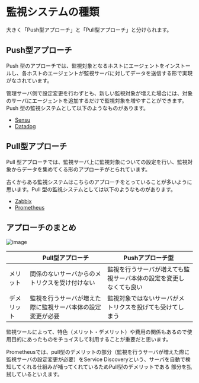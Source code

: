 # 監視システムの種類

大きく「Push型アプローチ」と「Pull型アプローチ」と分けられます。

## Push型アプローチ

Push 型のアプローチでは、監視対象となるホストにエージェントをインストールし、各ホストのエージェントが監視サーバに対してデータを送信する形で実現がなされています。

管理サーバ側で設定変更を行わずとも、新しい監視対象が増えた場合には、対象のサーバにエージェントを追加するだけで監視対象を増やすことができます。Push 型の監視システムとして以下のようなものがあります。

- [Sensu](https://sensu.io/)
- [Datadog](https://www.datadoghq.com/ja/?utm_source=Advertisement&utm_medium=GoogleAdsNon1stTierBrand&utm_campaign=GoogleAdsNon1stTierBrand-JPNLangEN&utm_content=Brand&utm_keyword=%2Bdatadog&utm_matchtype=b&gclid=CjwKCAjwvtX0BRAFEiwAGWJyZOwjPjcc4rAofuU8c6ND9RFInP8XGbcaADPhdfuSkeGSv68Do0BrZhoCEU8QAvD_BwE)

## Pull型アプローチ

Pull 型アプローチでは、監視サーバ上に監視対象についての設定を行い、監視対象からデータを集めてくる形のアプローチがとられています。

古くからある監視システムはこちらのアプローチをとっていることが多いように思います。Pull 型の監視システムとしては以下のようなものがあります。

- [Zabbix](https://www.zabbix.com/jp)
- [Prometheus](https://prometheus.io/)

## アプローチのまとめ

![image](https://user-images.githubusercontent.com/24913906/79302727-1ff83100-7f28-11ea-8571-06493ad4b7da.png)

|       | Pull型アプローチ                    | Pushアプローチ型                        |
| ----- | ----------------------------- | --------------------------------- |
| メリット  | 関係のないサーバからのメトリクスを受け付けない       | 監視を行うサーバが増えても監視サーバ本体の設定を変更しなくても良い |
| デメリット | 監視を行うサーバが増えた際に監視サーバ本体の設定変更が必要 | 監視対象ではないサーバがメトリクスを投げても受けてしまう      |

監視ツールによって、特色（メリット・デメリット）や費用の関係もあるので使用目的にあったものをチョイスして利用することが重要だと思います。

Prometheusでは、pull型のデメリットの部分（監視を行うサーバが増えた際に監視サーバの設定変更が必要）をService Discoveryという、サーバを自動で検知してくれる仕組みが補ってくれているためPull型のデメリットである
部分を払拭しているといえます。
